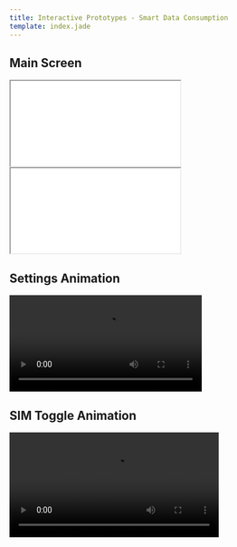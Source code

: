 ```yaml
---
title: Interactive Prototypes - Smart Data Consumption
template: index.jade
---
```


## Main Screen

<iframe class="prototype prototype-fxos" src="prototypes/index.html"></iframe>

<iframe class="prototype prototype-fxos" src="prototypes/index-multi.html#SIM1"></iframe>

## Settings Animation

<video src="video/settings.webm" autoplay loop width="340"></video>

## SIM Toggle Animation

<video src="video/sim-toggle.webm" autoplay loop width="370"></video>
